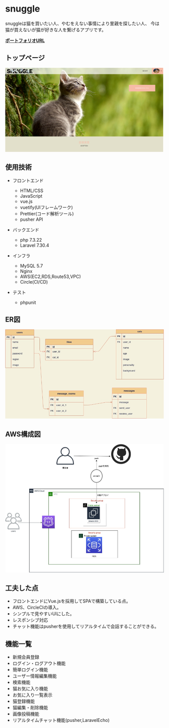 
# snuggle

snuggleは猫を買いたい人、やむをえない事情により里親を探したい人、
今は猫が買えないが猫が好きな人を繋げるアプリです。

**[ポートフォリオURL](https://portfolio.snuggle-app.com/)**

## トップページ

<p align="center">
<img src="./README-images/toppage.png">
</p>

## 使用技術
* フロントエンド
    * HTML/CSS
    * JavaScript
    * vue.js
    * vuetify(UIフレームワーク)
    * Prettier(コード解析ツール)
    * pusher API

* バックエンド
    * php 7.3.22
    * Laravel 7.30.4

* インフラ
    * MySQL 5.7
    * Nginx
    * AWS(EC2,RDS,Route53,VPC)
    * Circle(CI/CD)

* テスト
    * phpunit

## ER図
<p align="center">
<img src="./README-images/snuggle-db.jpg">
</p>

## AWS構成図

<p align="center">
<img src="./README-images/snuggle-aws.jpg">
</p>

## 工夫した点
* フロントエンドにVue.jsを採用してSPAで構築している点。
* AWS、CircleCIの導入。
* シンプルで見やすいUIにした。
* レスポンシブ対応
* チャット機能はpusherを使用してリアルタイムで会話することができる。


## 機能一覧
* 新規会員登録
* ログイン・ログアウト機能
* 簡単ログイン機能
* ユーザー情報編集機能
* 検索機能
* 猫お気に入り機能
* お気に入り一覧表示
* 猫登録機能
* 猫編集・削除機能
* 画像投稿機能
* リアルタイムチャット機能(pusher,LaravelEcho)


